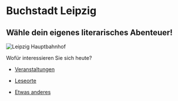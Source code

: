 <link rel="stylesheet" href="/Buchstadt-Leipzig/css/style.css">

# Buchstadt Leipzig

## Wähle dein eigenes literarisches Abenteuer!


![Leipzig Hauptbahnhof](https://upload.wikimedia.org/wikipedia/commons/c/c6/LE_Hauptbahnhof-4.jpg)

Wofür interessieren Sie sich heute?

* [Veranstaltungen](w1.html)

* [Leseorte](w2.html)

* [Etwas anderes](w3.html)
